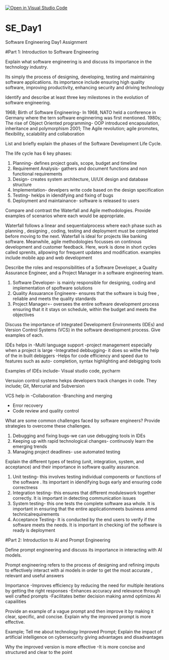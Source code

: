 [![Open in Visual Studio Code](https://classroom.github.com/assets/open-in-vscode-2e0aaae1b6195c2367325f4f02e2d04e9abb55f0b24a779b69b11b9e10269abc.svg)](https://classroom.github.com/online_ide?assignment_repo_id=18413186&assignment_repo_type=AssignmentRepo)
# SE_Day1
Software Engineering Day1 Assignment

#Part 1: Introduction to Software Engineering

Explain what software engineering is and discuss its importance in the technology industry.

Its simply the process of designing, developing, testing and maintaining software applicatiions. its importance include ensuring high quality software, improving productivity, enhancing security and driving technology

Identify and describe at least three key milestones in the evolution of software engineering.

1968; Birth of Software Engineering- In 1968, NATO held a conference in Germany where the tern software enginnerimg was first mentioned.
1980s; The rise of Object Oriented programming- OOP introduced encapsulation, inheritance and polymorphism
2001; The Agile revolution; agile promotes, flexibility, scalability and collaboration

List and briefly explain the phases of the Software Development Life Cycle.

The life cycle has 6 key phases:
1. Planning- defines project goals, scope, budget and timeline
2. Requirement Analysis- gathers and document functions and non functional requirements
3. Design- creates system architecture, UI/UX design and database structure
4. Implementation- develpers write code based on the design specification
5. Testing- heklps in idendifying and fixing of bugs
6. Deployment and maintainance- software is released to users 

Compare and contrast the Waterfall and Agile methodologies. Provide examples of scenarios where each would be appropriate.

Waterfall follows a linear and sequentialprocess where each phase  such as planning , designing , coding, testing and deployment must be completed before moving to the next. Waterfall is ideal for projects like banking software. Meanwhile, agile methodologies focusses on continous development and customer feedback. Here, work is done in short cycles called sprenits, allpowing for frequent updates and modification. examples include mobile app and web development



Describe the roles and responsibilities of a Software Developer, a Quality Assurance Engineer, and a Project Manager in a software engineering team.

1. Software Developer- is mainly responsible for designing, coding and implementation of spoftware solutions
2. Quality Assuarance Engineere- ensures that the software is buig free , reliable and meets the quality standards
3. Project Manager=- oversees  the entire software development process ensuring that it it stays on schedule, within the budget and meets the objectives


Discuss the importance of Integrated Development Environments (IDEs) and Version Control Systems (VCS) in the software development process. Give examples of each.

IDEs helps in 
-Multi language support
-project management especially when a project is large
-Integratted debbugging- it does so withe the help of the in built debiggers
-Helps for code efficiency and speed due to features such as auto- completion, syntax highlighting and debigging tools 

Examples of IDEs include- Visual studio code, pycharm

Versuion control systems hekps developers track changes in code. They include; Git, Mercurial and Subversion

VCS help in 
-Collaboration
-Branching and merging
- Error recovery
- Code review and quality control


What are some common challenges faced by software engineers? Provide strategies to overcome these challenges.

1. Debugging and fixing bugs-we can use debugging tools in IDEs
2. Keeping up with rapid technological changes- continuosly learn the emerging trends
3. Managing project deadlines- use automated testing
   
Explain the different types of testing (unit, integration, system, and acceptance) and their importance in software quality assurance.

1. Unit testing- this involves testing individual components or functions of the software . Its important in idendifying bugs early and ensuring code correctness
2. Integration testing- this ensures that different moduleswork together correctly. It is important in detecting communication issues
3. System testing- this one tests the complete software asa whole. It is important in ensuring that the entire applicationmeets business anmd technicalrequirements
4.  Acceptance Testing-  It is conducted by the end users  to verify if the software meets the needs. It is important in checking iof the software is ready is deployment


#Part 2: Introduction to AI and Prompt Engineering


Define prompt engineering and discuss its importance in interacting with AI models.

Prompt engineering refers to the process of designing and refining imputs to effectively interact with ai models  in order to get the most accurate , relevant and useful answers 

Importance
-Improves efficiency by reducing the need for multiple iterations by getting the right responses
-Enhances accuracy and relevance through well crafted prompts
-Facilitates better decision making anmd optimizes AI capailities


Provide an example of a vague prompt and then improve it by making it clear, specific, and concise. Explain why the improved prompt is more effective.

Example; Tell me about technology
Improved Prompt; Explain the impact of artificial intelligence on cybersecurity giving advantages and disadvantages

Why the improved version is more effective
-It is more concise and structured and clear to the point
